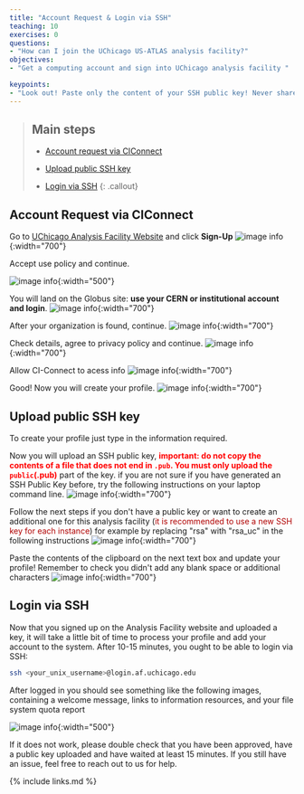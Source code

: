 ```yaml
---
title: "Account Request & Login via SSH"
teaching: 10
exercises: 0
questions:
- "How can I join the UChicago US-ATLAS analysis facility?"
objectives:
- "Get a computing account and sign into UChicago analysis facility "

keypoints:
- "Look out! Paste only the content of your SSH public key! Never share the content of your SSH private key!"
---
```


> ## Main steps
>
> - <a href="#account">Account request via CIConnect</a>
>
> - <a href="#key">Upload public SSH key</a>
>
> - <a href="#login">Login via SSH</a>
{: .callout}

<!------------------------------------------------------------------------------------->
<!------------------------------ Account request -------------------------------------->
<h2 id="account">Account Request via CIConnect</h2>


Go to <a href="https://af.uchicago.edu">UChicago Analysis Facility Website</a> and click <strong>Sign-Up</strong>
![image info](./../fig/i_a1signup_NEW.png){:width="700"}

Accept use policy and continue.

![image info](./../fig/i_a2policy_NEW.png/){:width="500"}

You will land on the Globus site: <strong>use your CERN or institutional account and login</strong>.
![image info](./../fig/i_a3organiz.png){:width="700"}

After your organization is found, continue.
![image info](./../fig/i_a3organizlog.png){:width="700"}

Check details, agree to privacy policy and continue.
![image info](./../fig/i_a4details.png){:width="700"}

Allow CI-Connect to acess info
![image info](./../fig/i_a5useinfo.png){:width="700"}

Good! Now you will create your profile.
![image info](./../fig/i_a6profile.png){:width="700"}


<!------------------------------------------------------------------------------------->
<!------------------------------ Upload public ssh key--------------------------------->

<h2 id="key">Upload public SSH key</h2>

To create your profile just type in the information required.

Now you will upload an SSH public key, **<font color="red">important: do not copy the contents of a file that does not end in `.pub`. You must only upload the `public`(.pub)</font>** part of the key.
if you are not sure if you have generated an SSH Public Key before, try the following instructions on your laptop command line.
![image info](./../fig/i_a7oldkey.png){:width="700"}

Follow the next steps if you don't have a public key or want to create an additional one for this analysis facility (<font color="Bright Gold">it is recommended to use a new SSH key for each instance</font>) for example by replacing "rsa" with "rsa_uc" in the following instructions
![image info](./../fig/i_a8newkey.png){:width="700"}

Paste the contents of the clipboard on the next text box and update your profile! Remember to check you didn't add any blank space or additional characters
![image info](./../fig/i_a9pastekey.png){:width="700"}


<!------------------------------------------------------------------------------------->
<!------------------------------ login via ssh--------------------------------->
<h2 id="login">Login via SSH</h2>

Now that you signed up on the Analysis Facility website and uploaded a key, it will take a little bit of time to process your profile and add your account to the system. After 10-15 minutes, you ought to be able to login via SSH:

```bash
ssh <your_unix_username>@login.af.uchicago.edu
```
After logged in you should see something like the following images, containing a welcome message, links to information resources, and your file system quota report

![image info](./../fig/i_a10insshlogo.png){:width="500"}

If it does not work, please double check that you have been approved, have a public key uploaded and have waited at least 15 minutes. If you still have an issue, feel free to reach out to us for help.


<!----------------------------------- fin --------------------------------------------->
{% include links.md %}

